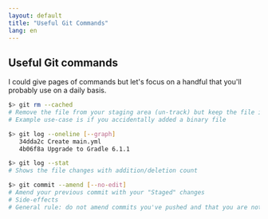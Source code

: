 ```yaml
---
layout: default
title: "Useful Git Commands"
lang: en
---
```


## Useful Git commands

I could give pages of commands but let's focus on a handful that you'll probably use on a daily basis.

```bash
$> git rm --cached
# Remove the file from your staging area (un-track) but keep the file in your working tree (your local disk)
# Example use-case is if you accidentally added a binary file

$> git log --oneline [--graph]
   34dda2c Create main.yml
   4b06f8a Upgrade to Gradle 6.1.1

$> git log --stat
# Shows the file changes with addition/deletion count

$> git commit --amend [--no-edit]
# Amend your previous commit with your "Staged" changes
# Side-effects
# General rule: do not amend commits you've pushed and that you are not the author of
```
